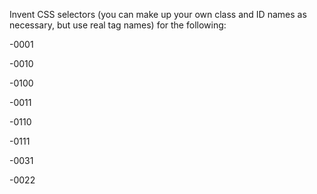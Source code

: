 Invent CSS selectors (you can make up your own class and ID names as necessary, but use real tag names) for the following:

-0001

-0010

-0100

-0011

-0110

-0111

-0031

-0022

